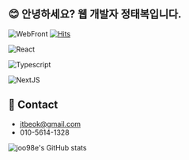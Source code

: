 
## 😊 안녕하세요? 웹 개발자 정태복입니다.

![WebFront](https://img.shields.io/badge/Web-Front-blue)
[![Hits](https://hits.seeyoufarm.com/api/count/incr/badge.svg?url=https%3A%2F%2Fgithub.com%2Fjoo98e%2Fhit-counter&count_bg=%2379C83D&title_bg=%23555555&icon=&icon_color=%23E7E7E7&title=hits&edge_flat=false)](https://hits.seeyoufarm.com)

![React](https://img.shields.io/badge/React-61DAFB?style=for-the-badge&logo=React&logoColor=black)

![Typescript](https://img.shields.io/badge/TypeScript-3178C6?style=for-the-badge&logo=TypeScript&logoColor=FFFFFF)

![NextJS](https://img.shields.io/badge/Next.js-white?style=for-the-badge&logo=Next.js&logoColor=000000)

## 🤙 Contact

- jtbeok@gmail.com
- 010-5614-1328

<!-- ## 🌱 I’m currently learning ...

- 다양한 DB 공부하기
- LLM 활용, 나에 대한 GPT 만들기 -->

![joo98e's GitHub stats](https://github-readme-stats.vercel.app/api?username=joo98e&hide=prs&count_private=true&show_icons=true&theme=midnight-purple)



<!-- - 🔭 I’m currently working on ...
- 🌱 I’m currently learning ...
- 👯 I’m looking to collaborate on ...
- 🤔 I’m looking for help with ...
- 💬 Ask me about ...
- 📫 How to reach me: ...
- 😄 Pronouns: ...
- ⚡ Fun fact: ... -->
